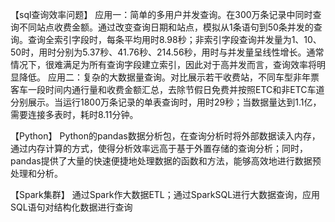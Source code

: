 【sql查询效率问题】
应用一：简单的多用户并发查询。在300万条记录中同时查询不同站点收费金额。通过改变查询日期和站点，模拟从1条语句到50条并发的查询。查询全索引字段时，每条平均用时8.98秒；非索引字段查询并发量为1、10、50时，用时分别为5.37秒、41.76秒、214.56秒，用时与并发量呈线性增长。通常情况下，很难满足为所有查询字段建立索引，因此对于高并发而言，查询效率将明显降低。
应用二：复杂的大数据量查询。对比展示若干收费站，不同车型非年票客车一段时间内通行量和收费金额汇总，去除节假日免费并按照ETC和非ETC车道分别展示。当运行1800万条记录的单表查询时，用时29秒；当数据量达到1.1亿，需要连接多表时，耗时8.11分钟。

【Python】
Python的pandas数据分析包，在查询分析时将外部数据读入内存，通过内存计算的方式，使得分析效率远高于基于外置存储的查询分析；同时，pandas提供了大量的快速便捷地处理数据的函数和方法，能够高效地进行数据预处理和分析。

【Spark集群】
通过Spark作大数据ETL；通过SparkSQL进行大数据查询，应用SQL语句对结构化数据进行查询
